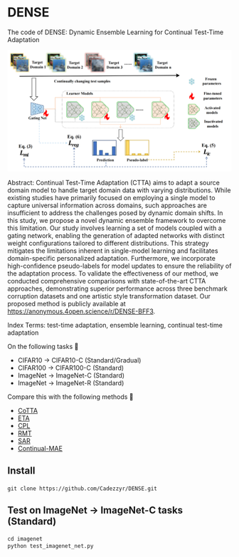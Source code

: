 # DENSE
The code of DENSE: Dynamic Ensemble Learning for Continual Test-Time Adaptation

![image](DENSE/pic/Frame%20work.png)

Abstract: Continual Test-Time Adaptation (CTTA) aims to adapt a source domain model to handle target domain data with varying distributions. While existing studies have primarily focused on employing a single model to capture universal information across domains, such approaches are insufficient to address the challenges posed by dynamic domain shifts. In this study, we propose a novel dynamic ensemble framework to overcome this limitation. Our study involves learning a set of models coupled with a gating network, enabling the generation of adapted networks with distinct weight configurations tailored to different distributions. This strategy mitigates the limitations inherent in single-model learning and facilitates domain-specific personalized adaptation. Furthermore, we incorporate high-confidence pseudo-labels for model updates to ensure the reliability of the adaptation process. To validate the effectiveness of our method, we conducted comprehensive comparisons with state-of-the-art CTTA approaches, demonstrating superior performance across three benchmark corruption datasets and one artistic style transformation dataset. Our proposed method is publicly available at https://anonymous.4open.science/r/DENSE-BFF3.

Index Terms: test-time adaptation, ensemble learning, continual test-time adaptation

On the following tasks 🌅
+ CIFAR10 -> CIFAR10-C (Standard/Gradual)
+ CIFAR100 -> CIFAR100-C (Standard)
+ ImageNet -> ImageNet-C (Standard)
+ ImageNet -> ImageNet-R (Standard)

Compare this with the following methods 🌈
+ [CoTTA](https://arxiv.org/abs/2203.13591)
+ [ETA](https://arxiv.org/abs/2204.02610)
+ [CPL](https://arxiv.org/abs/2207.09640)
+ [RMT](https://arxiv.org/abs/2211.13081)
+ [SAR](https://arxiv.org/abs/2302.12400)
+ [Continual-MAE](https://arxiv.org/abs/2312.12480)

## Install ##
```git clone https://github.com/Cadezzyr/DENSE.git```

## Test on ImageNet -> ImageNet-C tasks (Standard) ##
```
cd imagenet
python test_imagenet_net.py
```


